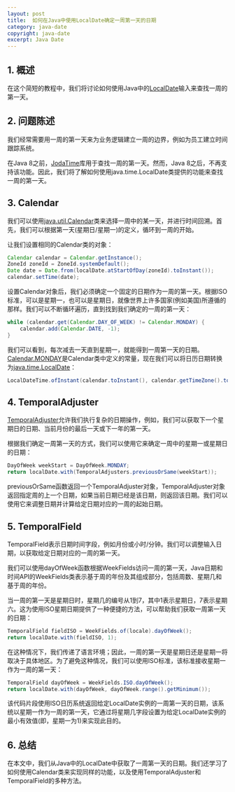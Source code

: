 ```yaml
---
layout: post
title:  如何在Java中使用LocalDate确定一周第一天的日期
category: java-date
copyright: java-date
excerpt: Java Date
---
```


## 1. 概述

在这个简短的教程中，我们将讨论如何使用Java中的[LocalDate](https://www.baeldung.com/java-8-date-time-intro)输入来查找一周的第一天。

## 2. 问题陈述

我们经常需要用一周的第一天来为业务逻辑建立一周的边界，例如为员工建立时间跟踪系统。

在Java 8之前，[JodaTime](https://www.baeldung.com/joda-time)库用于查找一周的第一天。然而，Java 8之后，不再支持该功能。因此，我们将了解如何使用java.time.LocalDate类提供的功能来查找一周的第一天。

## 3. Calendar

我们可以使用[java.util.Calendar](https://www.baeldung.com/java-gregorian-calendar)类来选择一周中的某一天，并进行时间回溯。首先，我们可以根据第一天(星期日/星期一)的定义，循环到一周的开始。

让我们设置相同的Calendar类的对象：

```java
Calendar calendar = Calendar.getInstance();
ZoneId zoneId = ZoneId.systemDefault();
Date date = Date.from(localDate.atStartOfDay(zoneId).toInstant());
calendar.setTime(date);
```

设置Calendar对象后，我们必须确定一个固定的日期作为一周的第一天。根据ISO标准，可以是星期一，也可以是星期日，就像世界上许多国家(例如美国)所遵循的那样。我们可以不断循环遍历，直到找到我们确定的一周的第一天：

```java
while (calendar.get(Calendar.DAY_OF_WEEK) != Calendar.MONDAY) {
    calendar.add(Calendar.DATE, -1);
}
```

我们可以看到，每次减去一天直到星期一，就能得到一周第一天的日期。[Calendar.MONDAY](https://www.baeldung.com/java-creating-localdate-with-values)是Calendar类中定义的常量，现在我们可以将日历日期转换为[java.time.LocalDate](https://www.baeldung.com/java-creating-localdate-with-values)：

```java
LocalDateTime.ofInstant(calendar.toInstant(), calendar.getTimeZone().toZoneId()).toLocalDate()
```

## 4. TemporalAdjuster

[TemporalAdjuster](https://www.baeldung.com/java-temporal-adjuster)允许我们执行复杂的日期操作，例如，我们可以获取下一个星期日的日期、当前月份的最后一天或下一年的第一天。

根据我们确定一周第一天的方式，我们可以使用它来确定一周中的星期一或星期日的日期：

```java
DayOfWeek weekStart = DayOfWeek.MONDAY;
return localDate.with(TemporalAdjusters.previousOrSame(weekStart));
```

previousOrSame函数返回一个TemporalAdjuster对象，TemporalAdjuster对象返回指定周的上一个日期，如果当前日期已经是该日期，则返回该日期。我们可以使用它来调整日期并计算给定日期对应的一周的起始日期。

## 5. TemporalField

TemporalField表示日期时间字段，例如月份或小时/分钟。我们可以调整输入日期，以获取给定日期对应的一周的第一天。

我们可以使用dayOfWeek函数根据WeekFields访问一周的第一天，Java日期和时间API的WeekFields类表示基于周的年份及其组成部分，包括周数、星期几和基于周的年份。

当一周的第一天是星期日时，星期几的编号从1到7，其中1表示星期日，7表示星期六。这为使用ISO星期日期提供了一种便捷的方法，可以帮助我们获取一周第一天的日期：

```java
TemporalField fieldISO = WeekFields.of(locale).dayOfWeek();
return localDate.with(fieldISO, 1);
```

在这种情况下，我们传递了语言环境；因此，一周的第一天是星期日还是星期一将取决于具体地区。为了避免这种情况，我们可以使用ISO标准，该标准接收星期一作为一周的第一天：

```java
TemporalField dayOfWeek = WeekFields.ISO.dayOfWeek();
return localDate.with(dayOfWeek, dayOfWeek.range().getMinimum());
```

该代码片段使用ISO日历系统返回给定LocalDate实例的一周第一天的日期，该系统以星期一作为一周的第一天，它通过将星期几字段设置为给定LocalDate实例的最小有效值(即，星期一为1)来实现此目的。

## 6. 总结

在本文中，我们从Java中的LocalDate中获取了一周第一天的日期。我们还学习了如何使用Calendar类来实现同样的功能，以及使用TemporalAdjuster和TemporalField的多种方法。